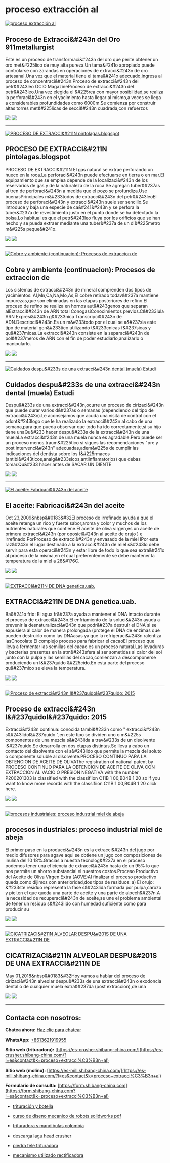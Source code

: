 # proceso extracción al

<a href="https://swt.shibang-china.com/?l=es&img&k=proceso+extracci%C3%B3n+al" target="_blank">![proceso extracción al](http://static.shibang-china.com/all-800x300/1337.jpg)</a>

## Proceso de Extracci&#243n del Oro 911metallurgist
Este es un proceso de transformaci&#243n del oro que perite obtener un oro met&#225lico de muy alta pureza.Un tama&#241o apropiado puede controlarse con zarandas en operaciones de extracci&#243n de oro artesanal.Una vez que el material tiene el tama&#241o adecuado,ingresa al proceso de concentraci&#243n.Proceso de extracci&#243n del petr&#243leo OCIO MagazineProceso de extracci&#243n del petr&#243leo.Una vez elegida el &#225rea con mayor posibilidad,se realiza la perforaci&#243n en el yacimiento hasta llegar al mismo,a veces se llega a considerables profundidades como 6000m.Se comienza por construir altas torres met&#225licas de secci&#243n cuadrada,con refuerzos


<a href="https://whatsapp.shibangsoft.com/WhatsApp.php" target="_blank" title="WhatsApp">![](http://static.shibang-china.com/icon/whatsapp.png)</a> <a href="https://swt.shibang-china.com/?l=es&icon&k=proceso+extracci%C3%B3n+al" target="_blank">![](http://static.shibang-china.com/icon/chat-es.png)</a>

---

<a href="https://swt.shibang-china.com/?l=es&img&k=proceso+extracci%C3%B3n+al" target="_blank">![PROCESO DE EXTRACCI&#211N pintolagas.blogspot](http://static.shibang-china.com/all-800x300/352.jpg)</a>

## PROCESO DE EXTRACCI&#211N pintolagas.blogspot
PROCESO DE EXTRACCI&#211N El gas natural se extrae perforando un hueco en la roca.La perforaci&#243n puede efectuarse en tierra o en mar.El equipamiento que se emplea depende de la localizaci&#243n de los reservorios de gas y de la naturaleza de la roca.Se agregan tuber&#237as al tren de perforaci&#243n a medida que el pozo se profundiza.Use buenasPrincipales m&#233todos de extracci&#243n del petr&#243leoEl proceso de perforaci&#243n y extracci&#243n suele ser sencillo.Se introduce y baja una especie de ca&#241&#243n y se perfora la tuber&#237a de revestimiento justo en el punto donde se ha detectado la bolsa.Lo habitual es que el petr&#243leo fluya por los orificios que se han hecho y se pueda extraer mediante una tuber&#237a de un di&#225metro m&#225s peque&#241o.


<a href="https://whatsapp.shibangsoft.com/WhatsApp.php" target="_blank" title="WhatsApp">![](http://static.shibang-china.com/icon/whatsapp.png)</a> <a href="https://swt.shibang-china.com/?l=es&icon&k=proceso+extracci%C3%B3n+al" target="_blank">![](http://static.shibang-china.com/icon/chat-es.png)</a>

---

<a href="https://swt.shibang-china.com/?l=es&img&k=proceso+extracci%C3%B3n+al" target="_blank">![Cobre y ambiente (continuacion): Procesos de extraccion de](http://static.shibang-china.com/all-800x300/1464.jpg)</a>

## Cobre y ambiente (continuacion): Procesos de extraccion de
Los sistemas de extracci&#243n de mineral comprenden dos tipos de yacimientos: Al,Mn,Ca,Na,Mo,As,El cobre retirado todav&#237a mantiene impurezas,que son eliminadas en las etapas posteriores de refino.El proceso de refino se realiza en hornos aut&#243genos que separan alExtracci&#243n de ARN total ConogasiConocimientos previos.C&#233lula ARN Expresi&#243n g&#233nica Transcripci&#243n de ADN.Descripci&#243n.Es un m&#233todo por el cual se a&#237sla este tipo de material gen&#233tico utilizando t&#233cnicas f&#237sicas y qu&#237micas.La extracci&#243n consiste en la separaci&#243n de pol&#237meros de ARN con el fin de poder estudiarlo,analizarlo o manipularlo.


<a href="https://whatsapp.shibangsoft.com/WhatsApp.php" target="_blank" title="WhatsApp">![](http://static.shibang-china.com/icon/whatsapp.png)</a> <a href="https://swt.shibang-china.com/?l=es&icon&k=proceso+extracci%C3%B3n+al" target="_blank">![](http://static.shibang-china.com/icon/chat-es.png)</a>

---

<a href="https://swt.shibang-china.com/?l=es&img&k=proceso+extracci%C3%B3n+al" target="_blank">![Cuidados despu&#233s de una extracci&#243n dental (muela) Estudi](http://static.shibang-china.com/all-800x300/1130.jpg)</a>

## Cuidados despu&#233s de una extracci&#243n dental (muela) Estudi
Despu&#233s de una extracci&#243n,ocurre un proceso de cirizaci&#243n que puede durar varios d&#237as o semanas (dependiendo del tipo de extracci&#243n).Le aconsejamos que acuda una visita de control con el odont&#243logo que le ha realizado la extracci&#243n al cabo de una semana,para que pueda observar que todo ha ido correctamente,si su hijo tiene unaQu&#233 hacer despu&#233s de la extracci&#243n de una muelaLa extracci&#243n de una muela nunca es agradable.Pero puede ser un proceso menos traum&#225tico si sigues las recomendaciones "pre y post intervenci&#243n" adecuadas,adem&#225s de cumplir las indicaciones del dentista sobre los f&#225rmacos (antibi&#243ticos,analg&#233sicos,antiinflamatorios) que debas tomar.Qu&#233 hacer antes de SACAR UN DIENTE


<a href="https://whatsapp.shibangsoft.com/WhatsApp.php" target="_blank" title="WhatsApp">![](http://static.shibang-china.com/icon/whatsapp.png)</a> <a href="https://swt.shibang-china.com/?l=es&icon&k=proceso+extracci%C3%B3n+al" target="_blank">![](http://static.shibang-china.com/icon/chat-es.png)</a>

---

<a href="https://swt.shibang-china.com/?l=es&img&k=proceso+extracci%C3%B3n+al" target="_blank">![El aceite: Fabricaci&#243n del aceite](http://static.shibang-china.com/all-800x300/1075.jpg)</a>

## El aceite: Fabricaci&#243n del aceite
Oct 23,2009&nbsp&#0183&#32El proceso de irrefinado ayuda a que el aceite retenga un rico y fuerte sabor,aroma y color y muchos de los nutrientes naturales que contiene.El aceite de oliva virgen,es un aceite de primera extracci&#243n (por oposici&#243n al aceite de orujo ) e irrefinado.PorProceso de extracci&#243n y envasado de la miel IPor esta raz&#243n el lugar destinado a la extracci&#243n de miel s&#243lo debe servir para esta operaci&#243n y estar libre de todo lo que sea extra&#241o al proceso de la misma,en el cual preferentemente se debe mantener la temperatura de la miel a 28&#176C.


<a href="https://whatsapp.shibangsoft.com/WhatsApp.php" target="_blank" title="WhatsApp">![](http://static.shibang-china.com/icon/whatsapp.png)</a> <a href="https://swt.shibang-china.com/?l=es&icon&k=proceso+extracci%C3%B3n+al" target="_blank">![](http://static.shibang-china.com/icon/chat-es.png)</a>

---

<a href="https://swt.shibang-china.com/?l=es&img&k=proceso+extracci%C3%B3n+al" target="_blank">![EXTRACCI&#211N DE DNA genetica.uab.](http://static.shibang-china.com/all-800x300/1166.jpg)</a>

## EXTRACCI&#211N DE DNA genetica.uab.
Ba&#241o frio: El agua fr&#237a ayuda a mantener el DNA intacto durante el proceso de extracci&#243n.El enfriamiento de la soluci&#243n ayuda a prevenir la desnaturalizaci&#243n que podr&#237a destruir el DNA si se expusiera al calor de manera prolongada (protege el DNA de enzimas que pueden destruirlo como las DNAasas ya que la refrigeraci&#243n ralentiza lasChocolate El complejo proceso para fabricar el cacaoEl proceso que lleva a fermentar las semillas del cacao es un proceso natural.Las levaduras y bacterias presentes en la atm&#243sfera al ser sometidas al calor del sol junto con la pulpa y las semillas del cacao,comienzan a descomponerse produciendo un l&#237quido &#225cido.En esta parte del proceso qu&#237mico se eleva la temperatura.


<a href="https://whatsapp.shibangsoft.com/WhatsApp.php" target="_blank" title="WhatsApp">![](http://static.shibang-china.com/icon/whatsapp.png)</a> <a href="https://swt.shibang-china.com/?l=es&icon&k=proceso+extracci%C3%B3n+al" target="_blank">![](http://static.shibang-china.com/icon/chat-es.png)</a>

---

<a href="https://swt.shibang-china.com/?l=es&img&k=proceso+extracci%C3%B3n+al" target="_blank">![Proceso de extracci&#243n l&#237quidol&#237quido: 2015](http://static.shibang-china.com/all-800x300/1406.jpg)</a>

## Proceso de extracci&#243n l&#237quidol&#237quido: 2015
Extracci&#243n continua: conocida tambi&#233n como " extracci&#243n s&#243lidol&#237quido ",en este tipo se dividen uno o m&#225s componentes de una mezcla s&#243lida a trav&#233s de un disolvente l&#237quido.Se desarrolla en dos etapas distintas.Se lleva a cabo un contacto del disolvente con el s&#243lido que permite la mezcla del soluto o componente soluble al disolvente.PROCESO CONTINUO PARA LA OBTENCION DE ACEITE DE OLIVAThe registration of national patent by PROCESO CONTINUO PARA LA OBTENCION DE ACEITE DE OLIVA CON EXTRACCION AL VACIO O PRESION NEGATIVA.with the number P200201303 is classified with the classifiion C11B 1 00,B04B 1 20 so if you want to know more records with the classifiion C11B 1 00,B04B 1 20 click here.


<a href="https://whatsapp.shibangsoft.com/WhatsApp.php" target="_blank" title="WhatsApp">![](http://static.shibang-china.com/icon/whatsapp.png)</a> <a href="https://swt.shibang-china.com/?l=es&icon&k=proceso+extracci%C3%B3n+al" target="_blank">![](http://static.shibang-china.com/icon/chat-es.png)</a>

---

<a href="https://swt.shibang-china.com/?l=es&img&k=proceso+extracci%C3%B3n+al" target="_blank">![procesos industriales: proceso industrial miel de abeja](http://static.shibang-china.com/all-800x300/1457.jpg)</a>

## procesos industriales: proceso industrial miel de abeja
El primer paso en la producci&#243n es la extracci&#243n del jugo por medio difusores para agave aqui se obtiene un jugo con composiciones de inulina del 10 18%.Gracias a nuestra tecnolog&#237a en el proceso podemos tener una eficiencia de extracci&#243n hasta de un 95% lo que nos permite un ahorro substancial el nuestros costos.Proceso Productivo del Aceite de Oliva Virgen Extra (AOVE)Al finalizar el proceso productivo queda,como dijimos con anterioridad,dos tipos de residuos: a) El orujo: &#233ste residuo representa la fase s&#243lida formada por pulpa,carozo y piel,en el que queda una parte de aceite y una parte de alpech&#237n.A la necesidad de recuperaci&#243n de aceite,se une el problema ambiental de tener un residuo s&#243lido con humedad suficiente como para producir su


<a href="https://whatsapp.shibangsoft.com/WhatsApp.php" target="_blank" title="WhatsApp">![](http://static.shibang-china.com/icon/whatsapp.png)</a> <a href="https://swt.shibang-china.com/?l=es&icon&k=proceso+extracci%C3%B3n+al" target="_blank">![](http://static.shibang-china.com/icon/chat-es.png)</a>

---

<a href="https://swt.shibang-china.com/?l=es&img&k=proceso+extracci%C3%B3n+al" target="_blank">![CICATRIZACI&#211N ALVEOLAR DESPU&#201S DE UNA EXTRACCI&#211N DE](http://static.shibang-china.com/all-800x300/1012.jpg)</a>

## CICATRIZACI&#211N ALVEOLAR DESPU&#201S DE UNA EXTRACCI&#211N DE
May 01,2018&nbsp&#0183&#32Hoy vamos a hablar del proceso de cirizaci&#243n alveolar despu&#233s de una extracci&#243n o exodoncia dental o de cualquier muela extra&#237da (post extraccion),de una

<a href="https://whatsapp.shibangsoft.com/WhatsApp.php" target="_blank" title="WhatsApp">![](http://static.shibang-china.com/icon/whatsapp.png)</a> <a href="https://swt.shibang-china.com/?l=es&icon&k=proceso+extracci%C3%B3n+al" target="_blank">![](http://static.shibang-china.com/icon/chat-es.png)</a>

---
## Contacta con nosotros:

**Chatea ahora:** [Haz clic para chatear](https://swt.shibang-china.com?l=es&contact&k=proceso+extracci%C3%B3n+al)

**WhatsApp:**  [+8613621919955](https://whatsapp.shibangsoft.com/WhatsApp.php)

**Sitio web (trituradora):** [https://es-crusher.shibang-china.com/](https://es-crusher.shibang-china.com/?l=es&contact&k=proceso+extracci%C3%B3n+al)

**Sitio web (molino):** [https://es-mill.shibang-china.com/](https://es-mill.shibang-china.com/?l=es&contact&k=proceso+extracci%C3%B3n+al)

**Formulario de consulta:** [https://form.shibang-china.com](https://form.shibang-china.com?l=es&contact&k=proceso+extracci%C3%B3n+al)

* [trituración y botella](../93/trituraci%C3%B3n%20y%20botella.md)

* [curso de diseno mecanico de robots solidworks pdf](../92/curso%20de%20diseno%20mecanico%20de%20robots%20solidworks%20pdf.md)

* [trituradora s mandibulas colombia](../81/trituradora%20s%20mandibulas%20colombia.md)

* [descarga lagu head crusher](../90/descarga%20lagu%20head%20crusher.md)

* [piedra tele trituradora](../82/piedra%20tele%20trituradora.md)

* [mecanismo utilizado rectificadora](../83/mecanismo%20utilizado%20rectificadora.md)